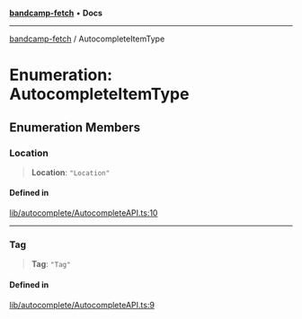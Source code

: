 [**bandcamp-fetch**](../README.md) • **Docs**

***

[bandcamp-fetch](../README.md) / AutocompleteItemType

# Enumeration: AutocompleteItemType

## Enumeration Members

### Location

> **Location**: `"Location"`

#### Defined in

[lib/autocomplete/AutocompleteAPI.ts:10](https://github.com/patrickkfkan/bandcamp-fetch/blob/be622bf87b8ac66e98b356306b6a650b7972970c/src/lib/autocomplete/AutocompleteAPI.ts#L10)

***

### Tag

> **Tag**: `"Tag"`

#### Defined in

[lib/autocomplete/AutocompleteAPI.ts:9](https://github.com/patrickkfkan/bandcamp-fetch/blob/be622bf87b8ac66e98b356306b6a650b7972970c/src/lib/autocomplete/AutocompleteAPI.ts#L9)
